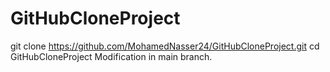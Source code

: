 # GitHubCloneProject
git clone <https://github.com/MohamedNasser24/GitHubCloneProject.git>
cd GitHubCloneProject
 Modification in main branch.
